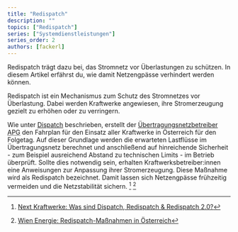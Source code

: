 ```yaml
---
title: "Redispatch"
description: ""
topics: ["Redispatch"]
series: ["Systemdienstleistungen"]
series_order: 2
authors: [fackerl]
---
```


Redispatch trägt dazu bei, das Stromnetz vor Überlastungen zu schützen. In diesem Artikel erfährst du, wie damit Netzengpässe verhindert werden können.

<!-- more -->

Redispatch ist ein Mechanismus zum Schutz des Stromnetzes vor Überlastung. Dabei werden Kraftwerke angewiesen, ihre Stromerzeugung gezielt zu erhöhen oder zu verringern.

Wie unter [Dispatch](/wissen/dispatch/) beschrieben, erstellt der [Übertragungsnetzbetreiber](/wissen/akteure/) <abbr title="Austrian Power Grid">APG</abbr> den Fahrplan für den Einsatz aller Kraftwerke in Österreich für den Folgetag. Auf dieser Grundlage werden die erwarteten Lastflüsse im Übertragungsnetz berechnet und anschließend auf hinreichende Sicherheit - zum Beispiel ausreichend Abstand zu technischen Limits - im Betrieb überprüft. Sollte dies notwendig sein, erhalten Kraftwerksbetreiber:innen eine Anweisungen zur Anpassung ihrer Stromerzeugung. Diese Maßnahme wird als Redispatch bezeichnet. Damit lassen sich Netzengpässe frühzeitig vermeiden und die Netzstabilität sichern. [^1] [^2]

[^1]:[Next Kraftwerke: Was sind Dispatch, Redispatch & Redispatch 2.0?](https://www.next-kraftwerke.at/wissen/dispatch-redispatch)

[^2]:[Wien Energie: Redispatch-Maßnahmen in Österreich](https://positionen.wienenergie.at/grafiken/tage-redispatch-massnahmen-oesterreich/)
